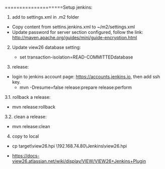  ====================Setup jenkins:
 1. add to settings.xml in .m2 folder
  - Copy content from settins.jenkins.xml to ~/m2/settings.xml
  - Update password for server section configured, follow the link:
  http://maven.apache.org/guides/mini/guide-encryption.html

 2. Update view26 database setting:
 	- set transaction-isolation=READ-COMMITTEDdatabase
	
 3. release:
  - login to jenkins account page: https://accounts.jenkins.io, then add ssh key.
 	- mvn -Dresume=false release:prepare release:perform
	
 3.1. rollback a release:
  - mvn release:rollback
 
 3.2. clean a release:
  - mvn release:clean
 
 4. copy to local
  - cp target\view26.hpi \\192.168.74.80\Jenkins\view26.hpi
 
- https://docs-view26.atlassian.net/wiki/display/VIEW/VIEW26+Jenkins+Plugin